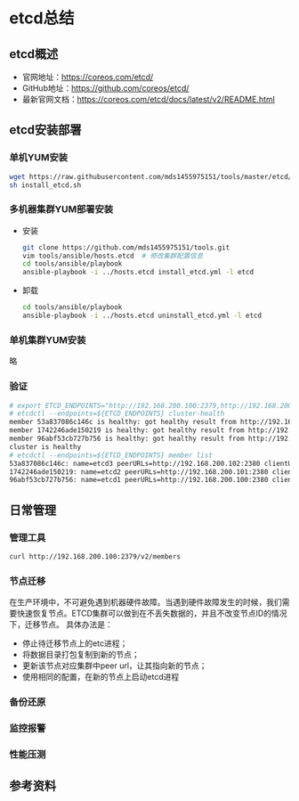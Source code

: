 # etcd总结
## etcd概述
- 官网地址：https://coreos.com/etcd/
- GitHub地址：https://github.com/coreos/etcd/
- 最新官网文档：https://coreos.com/etcd/docs/latest/v2/README.html

## etcd安装部署
### 单机YUM安装
``` bash
wget https://raw.githubusercontent.com/mds1455975151/tools/master/etcd/install_etcd.sh
sh install_etcd.sh
```
### 多机器集群YUM部署安装
- 安装
  ``` bash
  git clone https://github.com/mds1455975151/tools.git
  vim tools/ansible/hosts.etcd  # 修改集群配置信息
  cd tools/ansible/playbook
  ansible-playbook -i ../hosts.etcd install_etcd.yml -l etcd
  ```
- 卸载
  ``` bash
  cd tools/ansible/playbook
  ansible-playbook -i ../hosts.etcd uninstall_etcd.yml -l etcd
  ```

### 单机集群YUM安装
略

### 验证
``` bash
# export ETCD_ENDPOINTS="http://192.168.200.100:2379,http://192.168.200.101:2379,http://192.168.200.102:2379"
# etcdctl --endpoints=${ETCD_ENDPOINTS} cluster-health
member 53a837086c146c is healthy: got healthy result from http://192.168.200.102:2379
member 1742246ade150219 is healthy: got healthy result from http://192.168.200.101:2379
member 96abf53cb727b756 is healthy: got healthy result from http://192.168.200.100:2379
cluster is healthy
# etcdctl --endpoints=${ETCD_ENDPOINTS} member list                                                                                     
53a837086c146c: name=etcd3 peerURLs=http://192.168.200.102:2380 clientURLs=http://192.168.200.102:2379,http://192.168.200.102:4001 isLeader=true
1742246ade150219: name=etcd2 peerURLs=http://192.168.200.101:2380 clientURLs=http://192.168.200.101:2379,http://192.168.200.101:4001 isLeader=false
96abf53cb727b756: name=etcd1 peerURLs=http://192.168.200.100:2380 clientURLs=http://192.168.200.100:2379,http://192.168.200.100:4001 isLeader=false
```
## 日常管理
### 管理工具
``` bash
curl http://192.168.200.100:2379/v2/members
```
### 节点迁移
在生产环境中，不可避免遇到机器硬件故障。当遇到硬件故障发生的时候，我们需要快速恢复节点。ETCD集群可以做到在不丢失数据的，并且不改变节点ID的情况下，迁移节点。
具体办法是：
- 停止待迁移节点上的etc进程；
- 将数据目录打包复制到新的节点；
- 更新该节点对应集群中peer url，让其指向新的节点；
- 使用相同的配置，在新的节点上启动etcd进程

### 备份还原
### 监控报警
### 性能压测
## 参考资料
